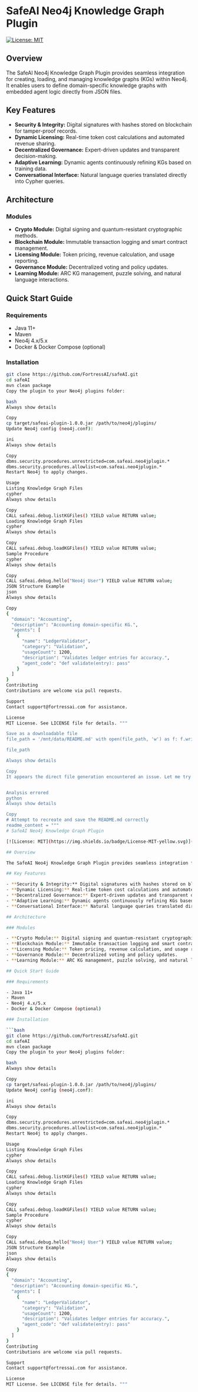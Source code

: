 # SafeAI Neo4j Knowledge Graph Plugin

[![License: MIT](https://img.shields.io/badge/License-MIT-yellow.svg)](https://opensource.org/licenses/MIT)

## Overview

The SafeAI Neo4j Knowledge Graph Plugin provides seamless integration for creating, loading, and managing knowledge graphs (KGs) within Neo4j. It enables users to define domain-specific knowledge graphs with embedded agent logic directly from JSON files.

## Key Features

- **Security & Integrity:** Digital signatures with hashes stored on blockchain for tamper-proof records.
- **Dynamic Licensing:** Real-time token cost calculations and automated revenue sharing.
- **Decentralized Governance:** Expert-driven updates and transparent decision-making.
- **Adaptive Learning:** Dynamic agents continuously refining KGs based on training data.
- **Conversational Interface:** Natural language queries translated directly into Cypher queries.

## Architecture

### Modules

- **Crypto Module:** Digital signing and quantum-resistant cryptographic methods.
- **Blockchain Module:** Immutable transaction logging and smart contract management.
- **Licensing Module:** Token pricing, revenue calculation, and usage reporting.
- **Governance Module:** Decentralized voting and policy updates.
- **Learning Module:** ARC KG management, puzzle solving, and natural language interactions.

## Quick Start Guide

### Requirements

- Java 11+
- Maven
- Neo4j 4.x/5.x
- Docker & Docker Compose (optional)

### Installation

```bash
git clone https://github.com/FortressAI/safeAI.git
cd safeAI
mvn clean package
Copy the plugin to your Neo4j plugins folder:

bash
Always show details

Copy
cp target/safeai-plugin-1.0.0.jar /path/to/neo4j/plugins/
Update Neo4j config (neo4j.conf):

ini
Always show details

Copy
dbms.security.procedures.unrestricted=com.safeai.neo4jplugin.*
dbms.security.procedures.allowlist=com.safeai.neo4jplugin.*
Restart Neo4j to apply changes.

Usage
Listing Knowledge Graph Files
cypher
Always show details

Copy
CALL safeai.debug.listKGFiles() YIELD value RETURN value;
Loading Knowledge Graph Files
cypher
Always show details

Copy
CALL safeai.debug.loadKGFiles() YIELD value RETURN value;
Sample Procedure
cypher
Always show details

Copy
CALL safeai.debug.hello("Neo4j User") YIELD value RETURN value;
JSON Structure Example
json
Always show details

Copy
{
  "domain": "Accounting",
  "description": "Accounting domain-specific KG.",
  "agents": [
    {
      "name": "LedgerValidator",
      "category": "Validation",
      "usageCount": 1200,
      "description": "Validates ledger entries for accuracy.",
      "agent_code": "def validate(entry): pass"
    }
  ]
}
Contributing
Contributions are welcome via pull requests.

Support
Contact support@fortressai.com for assistance.

License
MIT License. See LICENSE file for details. """

Save as a downloadable file
file_path = '/mnt/data/README.md' with open(file_path, 'w') as f: f.write(readme_md_content)

file_path

Always show details

Copy
It appears the direct file generation encountered an issue. Let me try again to create the correct README.md file for you. ​​


Analysis errored
python
Always show details

Copy
# Attempt to recreate and save the README.md correctly
readme_content = """
# SafeAI Neo4j Knowledge Graph Plugin

[![License: MIT](https://img.shields.io/badge/License-MIT-yellow.svg)](https://opensource.org/licenses/MIT)

## Overview

The SafeAI Neo4j Knowledge Graph Plugin provides seamless integration for creating, loading, and managing knowledge graphs (KGs) within Neo4j. It enables users to define domain-specific knowledge graphs with embedded agent logic directly from JSON files.

## Key Features

- **Security & Integrity:** Digital signatures with hashes stored on blockchain for tamper-proof records.
- **Dynamic Licensing:** Real-time token cost calculations and automated revenue sharing.
- **Decentralized Governance:** Expert-driven updates and transparent decision-making.
- **Adaptive Learning:** Dynamic agents continuously refining KGs based on training data.
- **Conversational Interface:** Natural language queries translated directly into Cypher queries.

## Architecture

### Modules

- **Crypto Module:** Digital signing and quantum-resistant cryptographic methods.
- **Blockchain Module:** Immutable transaction logging and smart contract management.
- **Licensing Module:** Token pricing, revenue calculation, and usage reporting.
- **Governance Module:** Decentralized voting and policy updates.
- **Learning Module:** ARC KG management, puzzle solving, and natural language interactions.

## Quick Start Guide

### Requirements

- Java 11+
- Maven
- Neo4j 4.x/5.x
- Docker & Docker Compose (optional)

### Installation

```bash
git clone https://github.com/FortressAI/safeAI.git
cd safeAI
mvn clean package
Copy the plugin to your Neo4j plugins folder:

bash
Always show details

Copy
cp target/safeai-plugin-1.0.0.jar /path/to/neo4j/plugins/
Update Neo4j config (neo4j.conf):

ini
Always show details

Copy
dbms.security.procedures.unrestricted=com.safeai.neo4jplugin.*
dbms.security.procedures.allowlist=com.safeai.neo4jplugin.*
Restart Neo4j to apply changes.

Usage
Listing Knowledge Graph Files
cypher
Always show details

Copy
CALL safeai.debug.listKGFiles() YIELD value RETURN value;
Loading Knowledge Graph Files
cypher
Always show details

Copy
CALL safeai.debug.loadKGFiles() YIELD value RETURN value;
Sample Procedure
cypher
Always show details

Copy
CALL safeai.debug.hello("Neo4j User") YIELD value RETURN value;
JSON Structure Example
json
Always show details

Copy
{
  "domain": "Accounting",
  "description": "Accounting domain-specific KG.",
  "agents": [
    {
      "name": "LedgerValidator",
      "category": "Validation",
      "usageCount": 1200,
      "description": "Validates ledger entries for accuracy.",
      "agent_code": "def validate(entry): pass"
    }
  ]
}
Contributing
Contributions are welcome via pull requests.

Support
Contact support@fortressai.com for assistance.

License
MIT License. See LICENSE file for details. """

